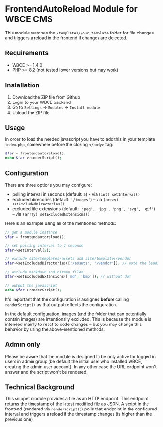 # FrontendAutoReload Module for WBCE CMS

This module watches the `/templates/your_template` folder for file changes and triggers a reload in the frontend if changes are detected.


## Requirements
* WBCE >= 1.4.0
* PHP >= 8.2 (not tested lower versions but may work)


## Installation

1. Download the ZIP file from Github
2. Login to your WBCE backend
3. Go to `Settings` -> `Modules` -> `Install module`
4. Upload the ZIP file


## Usage

In order to load the needed javascript you have to add this in your template `index.php`, somewhere before the closing `</body>` tag:

```php
$far = frontendautoreload();
echo $far->renderScript();
```


## Configuration

There are three options you may configure:

* polling interval in seconds (default: `5`) - via `(int) setInterval()`
* excluded direcories (default: `'/images'`) – via `(array) setExcludedDirectories()`
* excluded file extensions (default: `'jpeg', 'jpg', 'png', 'svg', 'gif'`) – via `(array) setExcludedExtensions()` 

Here is an example using all of the mentioned methods:

```php
// get a module instance
$far = frontendautoreload();

// set polling interval to 2 seconds
$far->setInterval(2);

// exclude site/templates/assets and site/templates/vendor
$far->setExcludedDirectories(['/assets', '/vendor']); // note the leading slash!

// exclude markdown and bitmap files
$far->setExcludedExtensions(['md', 'bmp']); // without dot

// output the javascript
echo $far->renderScript();
```

It's important that the configuration is assigned **before** calling `renderScript()` as that output reflects the configuration.

In the default configuration, images (and the folder that can potentially contain images) are intentionally excluded. This is because the module is intended mainly to react to code changes – but you may change this behavior by using the above-mentioned methods.

## Admin only
Please be aware that the module is designed to be only active for logged in users in admin group (be default the initial user who installed WBCE, creating the admin user account). In any other case the URL endpoint won't answer and the script won't be rendered.


## Technical Background
This snippet module provides a file as an HTTP endpoint. This endpoint returns the timestamp of the latest modified file as JSON. A script in the frontend (rendered via `renderScript()`) polls that endpoint in the configured interval and triggers a reload if the timestamp changes (is higher than the previous one).


